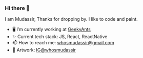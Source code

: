 ### Hi there 👋

I am Mudassir, Thanks for dropping by. I like to code and paint.

- 🖥 I’m currently working at [GeekyAnts](https://geekyants.com)
- ✨ Current tech stack: JS, React, ReactNative
- 📫 How to reach me: whosmudassir@gmail.com
- 🎨 Artwork: [IG@whosmudassir](https://www.instagram.com/whosmudassir/)
